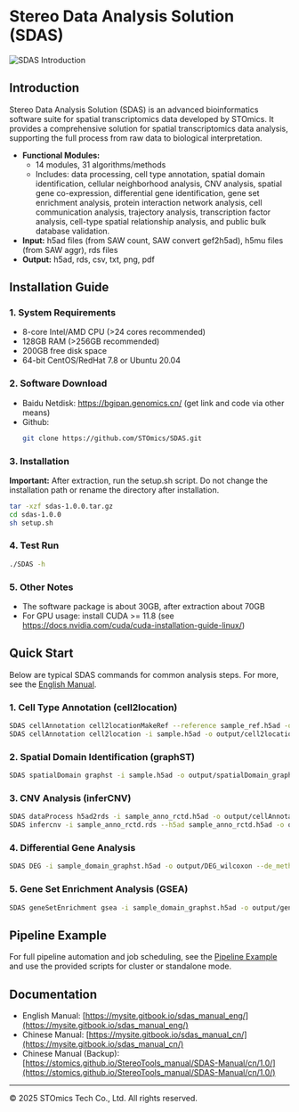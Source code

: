 # Stereo Data Analysis Solution (SDAS)

![SDAS Introduction](sdas-maunal-eng-v1.0/StereoMap/.gitbook/assets/sdas_intro_eng.png)

## Introduction
Stereo Data Analysis Solution (SDAS) is an advanced bioinformatics software suite for spatial transcriptomics data developed by STOmics. It provides a comprehensive solution for spatial transcriptomics data analysis, supporting the full process from raw data to biological interpretation.

- **Functional Modules:**
  - 14 modules, 31 algorithms/methods
  - Includes: data processing, cell type annotation, spatial domain identification, cellular neighborhood analysis, CNV analysis, spatial gene co-expression, differential gene identification, gene set enrichment analysis, protein interaction network analysis, cell communication analysis, trajectory analysis, transcription factor analysis, cell-type spatial relationship analysis, and public bulk database validation.
- **Input:** h5ad files (from SAW count, SAW convert gef2h5ad), h5mu files (from SAW aggr), rds files
- **Output:** h5ad, rds, csv, txt, png, pdf

## Installation Guide
### 1. System Requirements
- 8-core Intel/AMD CPU (>24 cores recommended)
- 128GB RAM (>256GB recommended)
- 200GB free disk space
- 64-bit CentOS/RedHat 7.8 or Ubuntu 20.04

### 2. Software Download
- Baidu Netdisk: https://bgipan.genomics.cn/ (get link and code via other means)
- Github: 
  ```bash
  git clone https://github.com/STOmics/SDAS.git
  ```

### 3. Installation
**Important:** After extraction, run the setup.sh script. Do not change the installation path or rename the directory after installation.

```bash
tar -xzf sdas-1.0.0.tar.gz
cd sdas-1.0.0
sh setup.sh
```

### 4. Test Run
```bash
./SDAS -h
```

### 5. Other Notes
- The software package is about 30GB, after extraction about 70GB
- For GPU usage: install CUDA >= 11.8 (see https://docs.nvidia.com/cuda/cuda-installation-guide-linux/)

## Quick Start
Below are typical SDAS commands for common analysis steps. For more, see the [English Manual](https://mysite.gitbook.io/sdas_manual_eng/).

### 1. Cell Type Annotation (cell2location)
```bash
SDAS cellAnnotation cell2locationMakeRef --reference sample_ref.h5ad -o output/cellAnnotation_cell2location_ref --label_key annotation2 --filter_rare_cell 0 --cell_percentage_cutoff2 0.05 --nonz_mean_cutoff 1.45 --gpu_id 0
SDAS cellAnnotation cell2location -i sample.h5ad -o output/cell2location --reference_csv output/cellAnnotation_cell2location_ref/sample_ref_inf_aver.csv --input_gene_symbol_key _index --bin_size 100 --gpu_id 0
```

### 2. Spatial Domain Identification (graphST)
```bash
SDAS spatialDomain graphst -i sample.h5ad -o output/spatialDomain_graphST --gpu_id 0 --tool mclust --n_clusters 10 --n_hvg 3000 --bin_size 100
```

### 3. CNV Analysis (inferCNV)
```bash
SDAS dataProcess h5ad2rds -i sample_anno_rctd.h5ad -o output/cellAnnotation_rctd
SDAS infercnv -i sample_anno_rctd.rds --h5ad sample_anno_rctd.h5ad -o output/infercnv --bin_size 100 --label_key anno_rctd --gene_symbol_key _index --species human --cutoff 0.02 --ref_group_names Mac_SPP1,Monocyte_S100A8,Plasma_IgG,CD8_Tem
```

### 4. Differential Gene Analysis
```bash
SDAS DEG -i sample_domain_graphst.h5ad -o output/DEG_wilcoxon --de_method wilcoxon --group_key domain_graphst --ident1 3 --ident2 8
```

### 5. Gene Set Enrichment Analysis (GSEA)
```bash
SDAS geneSetEnrichment gsea -i sample_domain_graphst.h5ad -o output/geneSetEnrichment_gsea --species human --group_key domain_graphst --ident1 3 --ident2 8 --gmt sdas_deg_enrichment/lib/GSEADB/h.all.v2024.1.Hs.symbols.gmt
```

## Pipeline Example
For full pipeline automation and job scheduling, see the [Pipeline Example](https://mysite.gitbook.io/sdas_manual_eng/readme/05_pipline.md) and use the provided scripts for cluster or standalone mode.

## Documentation
- English Manual: [https://mysite.gitbook.io/sdas_manual_eng/](https://mysite.gitbook.io/sdas_manual_eng/)
- Chinese Manual: [https://mysite.gitbook.io/sdas_manual_cn/](https://mysite.gitbook.io/sdas_manual_cn/)
- Chinese Manual (Backup): [https://stomics.github.io/StereoTools_manual/SDAS-Manual/cn/1.0/](https://stomics.github.io/StereoTools_manual/SDAS-Manual/cn/1.0/)

---
© 2025 STOmics Tech Co., Ltd. All rights reserved.